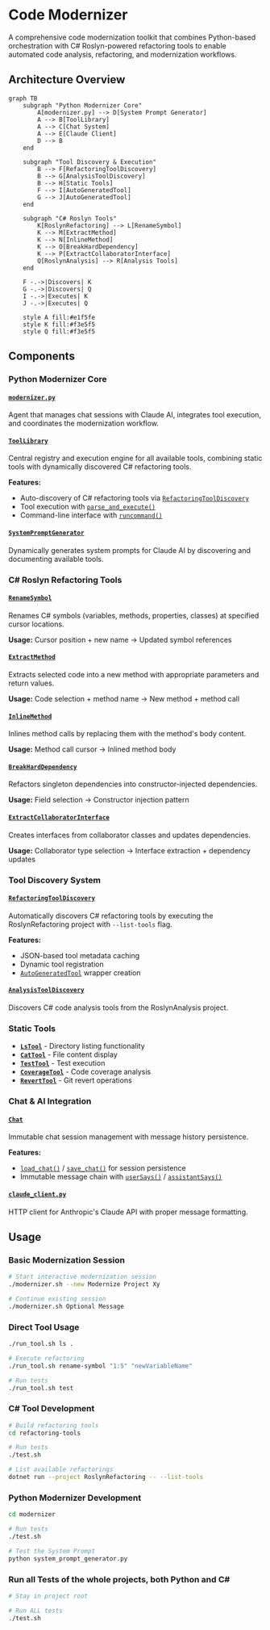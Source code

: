 # Code Modernizer

A comprehensive code modernization toolkit that combines Python-based orchestration with C# Roslyn-powered refactoring tools to enable automated code analysis, refactoring, and modernization workflows.

## Architecture Overview

```mermaid
graph TB
    subgraph "Python Modernizer Core"
        A[modernizer.py] --> D[System Prompt Generator]
        A --> B[ToolLibrary]
        A --> C[Chat System]
        A --> E[Claude Client]
        D --> B
    end
    
    subgraph "Tool Discovery & Execution"
        B --> F[RefactoringToolDiscovery]
        B --> G[AnalysisToolDiscovery]
        B --> H[Static Tools]
        F --> I[AutoGeneratedTool]
        G --> J[AutoGeneratedTool]
    end
    
    subgraph "C# Roslyn Tools"
        K[RoslynRefactoring] --> L[RenameSymbol]
        K --> M[ExtractMethod]
        K --> N[InlineMethod]
        K --> O[BreakHardDependency]
        K --> P[ExtractCollaboratorInterface]
        Q[RoslynAnalysis] --> R[Analysis Tools]
    end
    
    F -.->|Discovers| K
    G -.->|Discovers| Q
    I -.->|Executes| K
    J -.->|Executes| Q
    
    style A fill:#e1f5fe
    style K fill:#f3e5f5
    style Q fill:#f3e5f5
```

## Components

### Python Modernizer Core

#### [`modernizer.py`](modernizer/modernizer.py:1)
Agent that manages chat sessions with Claude AI, integrates tool execution, and coordinates the modernization workflow.

#### [`ToolLibrary`](modernizer/tools/tool_library.py:13)
Central registry and execution engine for all available tools, combining static tools with dynamically discovered C# refactoring tools.

**Features:**
- Auto-discovery of C# refactoring tools via [`RefactoringToolDiscovery`](modernizer/tools/refactoring_tool_discovery.py:6)
- Tool execution with [`parse_and_execute()`](modernizer/tools/tool_library.py:65)
- Command-line interface with [`runcommand()`](modernizer/tools/tool_library.py:80)

#### [`SystemPromptGenerator`](modernizer/system_prompt_generator.py:3)
Dynamically generates system prompts for Claude AI by discovering and documenting available tools.

### C# Roslyn Refactoring Tools

#### [`RenameSymbol`](refactoring-tools/RoslynRefactoring/RenameSymbol.cs:11)
Renames C# symbols (variables, methods, properties, classes) at specified cursor locations.

**Usage:** Cursor position + new name → Updated symbol references

#### [`ExtractMethod`](refactoring-tools/RoslynRefactoring/ExtractMethod.cs:12)
Extracts selected code into a new method with appropriate parameters and return values.

**Usage:** Code selection + method name → New method + method call

#### [`InlineMethod`](refactoring-tools/RoslynRefactoring/InlineMethod.cs:10)
Inlines method calls by replacing them with the method's body content.

**Usage:** Method call cursor → Inlined method body

#### [`BreakHardDependency`](refactoring-tools/RoslynRefactoring/BreakHardDependency.cs:21)
Refactors singleton dependencies into constructor-injected dependencies.

**Usage:** Field selection → Constructor injection pattern

#### [`ExtractCollaboratorInterface`](refactoring-tools/RoslynRefactoring/ExtractCollaboratorInterface.cs:13)
Creates interfaces from collaborator classes and updates dependencies.

**Usage:** Collaborator type selection → Interface extraction + dependency updates

### Tool Discovery System

#### [`RefactoringToolDiscovery`](modernizer/tools/refactoring_tool_discovery.py:6)
Automatically discovers C# refactoring tools by executing the RoslynRefactoring project with `--list-tools` flag.

**Features:**
- JSON-based tool metadata caching
- Dynamic tool registration
- [`AutoGeneratedTool`](modernizer/tools/auto_generated_tool.py) wrapper creation

#### [`AnalysisToolDiscovery`](modernizer/tools/analysis_tool_discovery.py)
Discovers C# code analysis tools from the RoslynAnalysis project.

### Static Tools

- **[`LsTool`](modernizer/tools/ls_tool.py)** - Directory listing functionality
- **[`CatTool`](modernizer/tools/cat_tool.py)** - File content display
- **[`TestTool`](modernizer/tools/test_tool.py)** - Test execution
- **[`CoverageTool`](modernizer/tools/coverage_tool.py)** - Code coverage analysis
- **[`RevertTool`](modernizer/tools/revert_tool.py)** - Git revert operations

### Chat & AI Integration

#### [`Chat`](modernizer/chat.py:8)
Immutable chat session management with message history persistence.

**Features:**
- [`load_chat()`](modernizer/chat.py:35) / [`save_chat()`](modernizer/chat.py:48) for session persistence
- Immutable message chain with [`userSays()`](modernizer/chat.py:17) / [`assistantSays()`](modernizer/chat.py:17)

#### [`claude_client.py`](modernizer/claude_client.py:6)
HTTP client for Anthropic's Claude API with proper message formatting.

## Usage

### Basic Modernization Session

```bash
# Start interactive modernization session
./modernizer.sh --new Modernize Project Xy

# Continue existing session
./modernizer.sh Optional Message
```

### Direct Tool Usage

```bash
./run_tool.sh ls .

# Execute refactoring
./run_tool.sh rename-symbol "1:5" "newVariableName"

# Run tests
./run_tool.sh test
```

### C# Tool Development

```bash
# Build refactoring tools
cd refactoring-tools

# Run tests
./test.sh

# List available refactorings
dotnet run --project RoslynRefactoring -- --list-tools
```

### Python Modernizer Development

```bash
cd modernizer

# Run tests
./test.sh

# Test the System Prompt
python system_prompt_generator.py
```

### Run all Tests of the whole projects, both Python and C#

```bash
# Stay in project root

# Run ALL tests
./test.sh